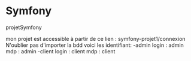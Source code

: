 # Symfony
projetSymfony

mon projet est accessible à partir de ce lien : symfony-projet1/connexion 
N'oublier pas d'importer la bdd
voici les identifiant:
-admin
login : admin mdp : admin
-client
login : client mdp : client
